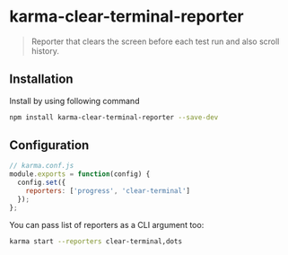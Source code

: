 # karma-clear-terminal-reporter

> Reporter that clears the screen before each test run and also scroll history.

## Installation

Install by using following command
```bash
npm install karma-clear-terminal-reporter --save-dev
```

## Configuration
```js
// karma.conf.js
module.exports = function(config) {
  config.set({
    reporters: ['progress', 'clear-terminal']
  });
};
```

You can pass list of reporters as a CLI argument too:
```bash
karma start --reporters clear-terminal,dots
```
